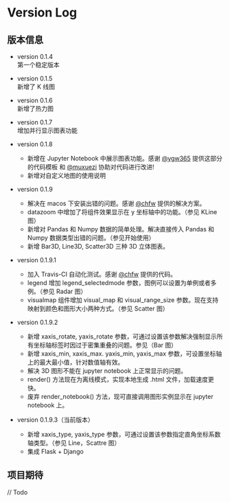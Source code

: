 # Version Log

## 版本信息
* version 0.1.4  
    第一个稳定版本

* version 0.1.5  
    新增了 K 线图

* version 0.1.6  
    新增了热力图

* version 0.1.7  
    增加并行显示图表功能

* version 0.1.8  
    * 新增在 Jupyter Notebook 中展示图表功能。感谢 [@ygw365](https://github.com/ygw365) 提供这部分的代码模板 和 [@muxuezi](https://github.com/muxuezi) 协助对代码进行改进!
    * 新增对自定义地图的使用说明  

* version 0.1.9
    * 解决在 macos 下安装出错的问题。感谢 [@chfw](https://github.com/chfw) 提供的解决方案。
    * datazoom 中增加了将组件效果显示在 y 坐标轴中的功能。（参见 KLine 图）
    * 新增对 Pandas 和 Numpy 数据的简单处理。解决直接传入 Pandas 和 Numpy 数据类型出错的问题。（参见开始使用）
    * 新增 Bar3D, Line3D, Scatter3D 三种 3D 立体图表。

* version 0.1.9.1
    * 加入 Travis-CI 自动化测试。感谢 [@chfw](https://github.com/chfw) 提供的代码。  
    * legend 增加 legend_selectedmode 参数，图例可以设置为单例或者多例。（参见 Radar 图）
    * visualmap 组件增加 visual_map 和 visual_range_size 参数。现在支持映射到颜色和图形大小两种方式。（参见 Scatter 图）

* version 0.1.9.2
    * 新增 xaxis_rotate, yaxis_rotate 参数，可通过设置该参数解决强制显示所有坐标轴标签时因过于密集重叠的问题。参见（Bar 图）
    * 新增 xaxis_min, xaxis_max. yaxis_min, yaxis_max 参数，可设置坐标轴上的最大最小值，针对数值轴有效。
    * 解决 3D 图形不能在 jupyter notebook 上正常显示的问题。
    * render() 方法现在为离线模式，实现本地生成 .html 文件，加载速度更快。
    * 废弃 render_notebook() 方法，现可直接调用图形实例显示在 jupyter notebook 上。

* version 0.1.9.3（当前版本）
    * 新增 xaxis_type, yaxis_type 参数，可通过设置该参数指定直角坐标系数轴类型。（参见 Line，Scattre 图）
    * 集成 Flask + Django


## 项目期待

// Todo